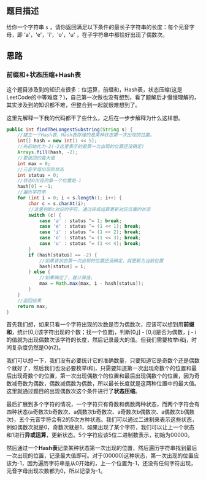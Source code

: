## 题目描述

给你一个字符串 `s` ，请你返回满足以下条件的最长子字符串的长度：每个元音字母，即 'a'，'e'，'i'，'o'，'u' ，在子字符串中都恰好出现了偶数次。

## 思路

### 前缀和+状态压缩+Hash表

这个题目涉及到的知识点很多：位运算，前缀和，Hash表，状态压缩(这是LeetCode的中等难度？)，自己第一次做也没有想到，看了题解后才慢慢理解的，其实涉及到的知识都不难，但整合到一起就很难想到了。

这里先解释一下我的代码都干了些什么，之后在一步步解释为什么这样想。

```java
public int findTheLongestSubstring(String s) {
    //建立一个Hash表，Hash表存储的是某种状态第一次出现的位置。
    int[] hash = new int[1 << 5];
    //先初始化为-2(-2这里表示的是第一次出现的位置还没确定)
    Arrays.fill(hash, -2);
    //要返回的最大值
    int max = 0;
    //元音字母出现的状态
    int status = 0;
    //状态0出现的第一个位置是-1
    hash[0] = -1;
    //遍历字符串
    for (int i = 0; i < s.length(); i++) {
        char c = s.charAt(i);
        //这里判断c对应的字符，通过异或运算更新对应位置的状态
        switch (c) {
            case 'a' : status ^= 1; break;
            case 'e' : status ^= (1 << 1); break;
            case 'i' : status ^= (1 << 2); break;
            case 'o' : status ^= (1 << 3); break;
            case 'u' : status ^= (1 << 4); break;
        }
        if (hash[status] == -2) { 
            //如果该状态第一次出现的位置还没确定，就更新为当前位置
            hash[status] = i;
        } else { 
            //如果确定了，就计算值。
            max = Math.max(max, i - hash[status]);
        }
    }
    //返回结果
    return max;
}
```

首先我们想，如果只看一个字符出现的次数是否为偶数次，应该可以想到用**前缀和**，统计[0,i]该字符出现的个数；找一个位置j，判断[0,j] - [0,i]是否为偶数，j - i的值就为出现偶数次该字符的长度，然后记录最大的值。但我们需要枚举i和j，时间复杂度仍然是O(n2)。

我们可以想一下，我们没有必要统计它的准确数量，只要知道它是奇数个还是偶数个就好了，然后我们也没必要枚举i和j，只需要知道第一次出现奇数个的位置和最后出现奇数个的位置，第一次出现偶数个的位置和最后出现偶数个的位置，因为奇数减奇数为偶数，偶数减偶数为偶数，所以最长长度就是这两种位置中的最大值。这里就通过题目的出现偶数次这个条件进行了**状态压缩**。

最后扩展到多个字符的情况，一个字符只有奇数和偶数两种状态，而两个字符会有四种状态(a奇数次b奇数次、a偶数次b奇数次、a奇数次b偶数次、a偶数次b偶数次)，五个元音字符会有2的5次方种状态。我们可以通过二进制来表示这些状态，例如偶数次就是0，奇数次就是1，如果出现了某个字符，我们可以让上一个状态和1进行**异或运算**，更新状态。5个字符应该5位二进制数表示，初始为00000。

然后通过一个**Hash表**记录某种状态第一次出现的位置，然后遍历字符串找到最后一次出现的位置，记录最大值即可。对于(00000)这种状态，第一次出现的位置应该为-1，因为遍历字符串是从0开始的，上一个位置为-1，还没有任何字符出现，元音字母出现次数都为0，所以记录为-1。